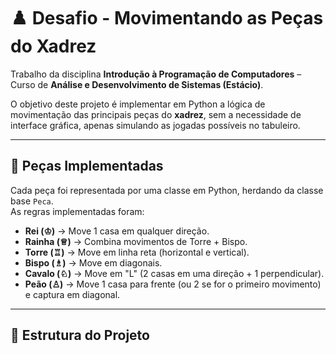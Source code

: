 # ♟️ Desafio - Movimentando as Peças do Xadrez

Trabalho da disciplina **Introdução à Programação de Computadores** – Curso de **Análise e Desenvolvimento de Sistemas (Estácio)**.

O objetivo deste projeto é implementar em Python a lógica de movimentação das principais peças do **xadrez**, sem a necessidade de interface gráfica, apenas simulando as jogadas possíveis no tabuleiro.

---

## 📌 Peças Implementadas
Cada peça foi representada por uma classe em Python, herdando da classe base `Peca`.  
As regras implementadas foram:

- **Rei (♔)** → Move 1 casa em qualquer direção.  
- **Rainha (♕)** → Combina movimentos de Torre + Bispo.  
- **Torre (♖)** → Move em linha reta (horizontal e vertical).  
- **Bispo (♗)** → Move em diagonais.  
- **Cavalo (♘)** → Move em "L" (2 casas em uma direção + 1 perpendicular).  
- **Peão (♙)** → Move 1 casa para frente (ou 2 se for o primeiro movimento) e captura em diagonal.

---

## 📂 Estrutura do Projeto

